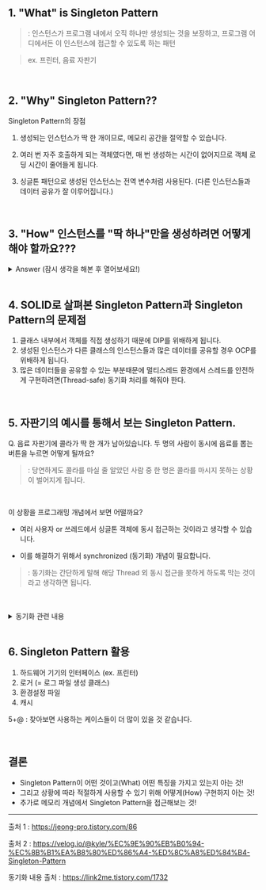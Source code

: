 ## 1. "What" is Singleton Pattern
>: 인스턴스가 프로그램 내에서 오직 하나만 생성되는 것을 보장하고, 프로그램 어디에서든 이 인스턴스에 접근할 수 있도록 하는 패턴

> ex. 프린터, 음료 자판기

<br>

## 2. "Why" Singleton Pattern??
Singleton Pattern의 장점

1. 생성되는 인스턴스가 딱 한 개이므로, 메모리 공간을 절약할 수 있습니다.

2. 여러 번 자주 호출하게 되는 객체였다면, 매 번 생성하는 시간이 없어지므로 객체 로딩 시간이 줄어들게 됩니다. 

3. 싱글톤 패턴으로 생성된 인스턴스는 전역 변수처럼 사용된다. (다른 인스턴스들과 데이터 공유가 잘 이루어집니다.)


<br>

## 3. "How" 인스턴스를 "딱 하나"만을 생성하려면 어떻게 해야 할까요???

<details>
<summary>Answer (잠시 생각을 해본 후 열어보세요!)</summary>
<div markdown="1">

```java
1. private 선언을 한 인스턴스, 생성자
2. instance 에 접근할 수 있는 메서드

class Singleton {
    private static Singleton instance = null;
    
    private Singleton() {}
    
    public static Singleton getInstance(){
        if (instance == null) {
            instance = new Singleton();
        }
        return instance;
    }
}
```
</div>
</details>

<br>

## 4. SOLID로 살펴본 Singleton Pattern과 Singleton Pattern의 문제점
1. 클래스 내부에서 객체를 직접 생성하기 때문에 DIP를 위배하게 됩니다.
2. 생성된 인스턴스가 다른 클래스의 인스턴스들과 많은 데이터를 공유할 경우 OCP를 위배하게 됩니다.
3. 많은 데이터들을 공유할 수 있는 부분때문에 멀티스레드 환경에서 스레드를 안전하게 구현하려면(Thread-safe) 동기화 처리를 해줘야 한다.

<br>

## 5. 자판기의 예시를 통해서 보는 Singleton Pattern.

Q. 음료 자판기에 콜라가 딱 한 개가 남아있습니다. 두 명의 사람이 동시에 음료를 뽑는 버튼을 누르면 어떻게 될까요?

>: 당연하게도 콜라를 마실 줄 알았던 사람 중 한 명은 콜라를 마시지 못하는 상황이 벌어지게 됩니다.

<br>

이 상황을 프로그래밍 개념에서 보면 어떨까요?

- 여러 사용자 or 쓰레드에서 싱글톤 객체에 동시 접근하는 것이라고 생각할 수 있습니다.

- 이를 해결하기 위해서 synchronized (동기화) 개념이 필요합니다.

>: 동기화는 간단하게 말해 해당 Thread 외 동시 접근을 못하게 하도록 막는 것이라고 생각하면 됩니다.

<br>
<br>

<details>
<summary> 동기화 관련 내용 </summary>
<div markdown="2">

<br>

바로 코드를 통해 살펴보겠습니다.

```java
public class Singleton {
    private static Singleton instance = null;
    
    private Singleton() {}
    
    public synchronized static Singleton getInstance() {
        if (instance == null) {
            instance = new Singleton();
        }
        return instance;
    }
}
```

* synchronized 키워드를 통해서 thread-safe하게 만든 코드입니다.
* 이를 통해서 각 Thread의 접근이 동시적으로 이루어지지 않도록 해두었습니다.

### But! synchronized 특성상 성능저하가 발생하므로 권장하지 않는 방법입니다.

<br>

## 성능 개선 방법
방법 1. Thread safe lazy initialization + Double-checked locking

>: 지연 초기화를 통한 성능 개선

```java
public class ThreadSafeLazyInitialization {
 
    private volatile static ThreadSafeLazyInitialization instance;
 
    private ThreadSafeLazyInitialization(){}
     
    public static ThreadSafeLazyInitialization getInstance(){
        if(instance == null){
            synchronized (ThreadSafeLazyInitialization.class) {
                if(instance == null)
                    instance = new ThreadSafeLazyInitialization();
            }
 
        }
        return instance;
    }
}
```

<br>

방법 2. Initialization on demand holder idiom (holder에 의한 초기화)

>: 클래스(Singleton Object) 안에 클래스(Holder)를 두어 JVM의 class loader 매커니즘과 Class가 로드되는 시점을 이용한 방법

>: 가장 많이 사용되는 LazyHolder를 사용하는 Singleton Pattern

```java
public class Something {
    private Something() {
    }
 
    private static class LazyHolder {
        public static final Something INSTANCE = new Something();
    }
 
    public static Something getInstance() {
        return LazyHolder.INSTANCE;
    }
}
```

내용 출처 : https://injae-kim.github.io/dev/2020/08/06/singleton-pattern-usage.html

</div>
</details>
<br>


## 6. Singleton Pattern 활용

1. 하드웨어 기기의 인터페이스 (ex. 프린터)
2. 로거 (= 로그 파일 생성 클래스)
3. 환경설정 파일
4. 캐시

5+@ : 찾아보면 사용하는 케이스들이 더 많이 있을 것 같습니다.

<br>

## 결론
* Singleton Pattern이 어떤 것이고(What) 어떤 특징을 가지고 있는지 아는 것!
* 그리고 상황에 따라 적절하게 사용할 수 있기 위해 어떻게(How) 구현하지 아는 것!
* 추가로 메모리 개념에서 Singleton Pattern을 접근해보는 것!

---

출처 1 : https://jeong-pro.tistory.com/86

출처 2 : https://velog.io/@kyle/%EC%9E%90%EB%B0%94-%EC%8B%B1%EA%B8%80%ED%86%A4-%ED%8C%A8%ED%84%B4-Singleton-Pattern

동기화 내용 출처 : https://link2me.tistory.com/1732

